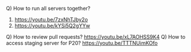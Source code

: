 Q) How to run all servers together?

1. https://youtu.be/7zxNhTJby2o
2. https://youtu.be/kYSi5Q2gYYw

Q) How to review pull requests?
https://youtu.be/xL7AOHSS9K4
Q) How to access staging server for P20?
https://youtu.be/TTTNUimKOfo
